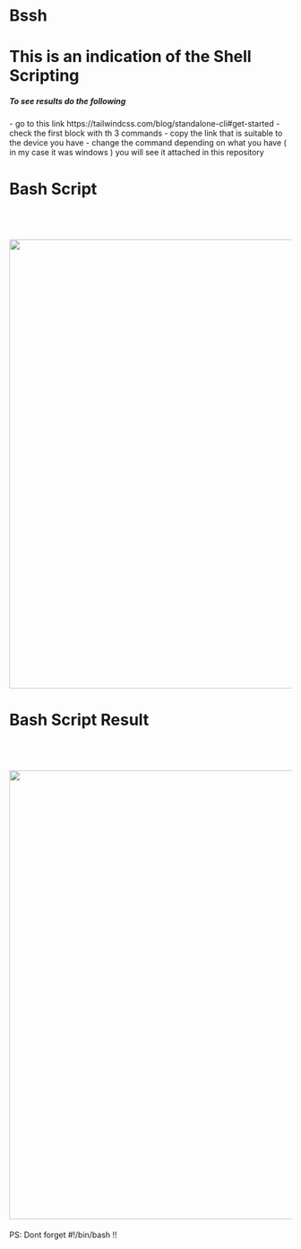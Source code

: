 # Bssh

<h1> This is an indication of the Shell Scripting </h1>

<h5> To see results do the following </h5>
- go to this link https://tailwindcss.com/blog/standalone-cli#get-started
- check the first block with th 3 commands 
- copy the link that is suitable to the device you have 
- change the command depending on what you have ( in my case it was windows ) you will see it attached in this repository 


<h1>Bash Script  </h1>
<h1 align="center">
  <br>
  <img src="https://github.com/RMUR99/Bash/assets/85951306/7e50edee-6bb0-4dae-bdf1-fb4f7021a3d1"width="800">
  <br>
</h1>


<h1>Bash Script Result </h1>
<h1 align="center">
  <br>
  <img src="https://github.com/RMUR99/Bash/assets/85951306/0c527768-4bc5-4e67-bc3d-ef689d736f56"width="800">
  <br>
</h1>

PS: Dont forget #!/bin/bash !!




